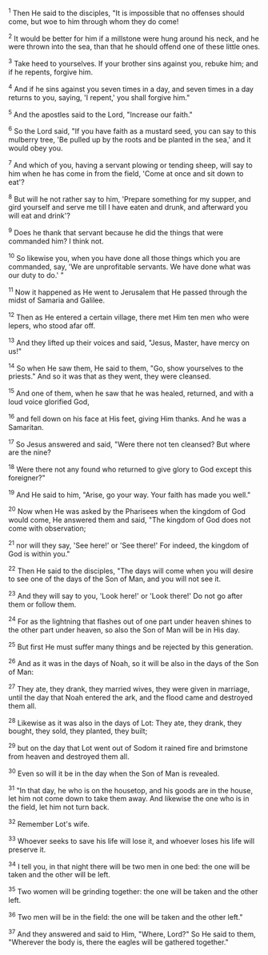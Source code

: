 <sup>1</sup> 
Then He said to the disciples, "It is impossible that no offenses should come, but woe to him through whom they do come! 

<sup>2</sup> 
It would be better for him if a millstone were hung around his neck, and he were thrown into the sea, than that he should offend one of these little ones. 

<sup>3</sup> 
Take heed to yourselves. If your brother sins against you, rebuke him; and if he repents, forgive him. 

<sup>4</sup> 
And if he sins against you seven times in a day, and seven times in a day returns to you, saying, 'I repent,' you shall forgive him." 

<sup>5</sup> 
And the apostles said to the Lord, "Increase our faith." 

<sup>6</sup> 
So the Lord said, "If you have faith as a mustard seed, you can say to this mulberry tree, 'Be pulled up by the roots and be planted in the sea,' and it would obey you. 

<sup>7</sup> 
And which of you, having a servant plowing or tending sheep, will say to him when he has come in from the field, 'Come at once and sit down to eat'? 

<sup>8</sup> 
But will he not rather say to him, 'Prepare something for my supper, and gird yourself and serve me till I have eaten and drunk, and afterward you will eat and drink'? 

<sup>9</sup> 
Does he thank that servant because he did the things that were commanded him? I think not. 

<sup>10</sup> 
So likewise you, when you have done all those things which you are commanded, say, 'We are unprofitable servants. We have done what was our duty to do.' " 

<sup>11</sup> 
Now it happened as He went to Jerusalem that He passed through the midst of Samaria and Galilee. 

<sup>12</sup> 
Then as He entered a certain village, there met Him ten men who were lepers, who stood afar off. 

<sup>13</sup> 
And they lifted up their voices and said, "Jesus, Master, have mercy on us!" 

<sup>14</sup> 
So when He saw them, He said to them, "Go, show yourselves to the priests." And so it was that as they went, they were cleansed. 

<sup>15</sup> 
And one of them, when he saw that he was healed, returned, and with a loud voice glorified God, 

<sup>16</sup> 
and fell down on his face at His feet, giving Him thanks. And he was a Samaritan. 

<sup>17</sup> 
So Jesus answered and said, "Were there not ten cleansed? But where are the nine? 

<sup>18</sup> 
Were there not any found who returned to give glory to God except this foreigner?" 

<sup>19</sup> 
And He said to him, "Arise, go your way. Your faith has made you well." 

<sup>20</sup> 
Now when He was asked by the Pharisees when the kingdom of God would come, He answered them and said, "The kingdom of God does not come with observation; 

<sup>21</sup> 
nor will they say, 'See here!' or 'See there!' For indeed, the kingdom of God is within you." 

<sup>22</sup> 
Then He said to the disciples, "The days will come when you will desire to see one of the days of the Son of Man, and you will not see it. 

<sup>23</sup> 
And they will say to you, 'Look here!' or 'Look there!' Do not go after them or follow them. 

<sup>24</sup> 
For as the lightning that flashes out of one part under heaven shines to the other part under heaven, so also the Son of Man will be in His day. 

<sup>25</sup> 
But first He must suffer many things and be rejected by this generation. 

<sup>26</sup> 
And as it was in the days of Noah, so it will be also in the days of the Son of Man: 

<sup>27</sup> 
They ate, they drank, they married wives, they were given in marriage, until the day that Noah entered the ark, and the flood came and destroyed them all. 

<sup>28</sup> 
Likewise as it was also in the days of Lot: They ate, they drank, they bought, they sold, they planted, they built; 

<sup>29</sup> 
but on the day that Lot went out of Sodom it rained fire and brimstone from heaven and destroyed them all. 

<sup>30</sup> 
Even so will it be in the day when the Son of Man is revealed. 

<sup>31</sup> 
"In that day, he who is on the housetop, and his goods are in the house, let him not come down to take them away. And likewise the one who is in the field, let him not turn back. 

<sup>32</sup> 
Remember Lot's wife. 

<sup>33</sup> 
Whoever seeks to save his life will lose it, and whoever loses his life will preserve it. 

<sup>34</sup> 
I tell you, in that night there will be two men in one bed: the one will be taken and the other will be left. 

<sup>35</sup> 
Two women will be grinding together: the one will be taken and the other left. 

<sup>36</sup> 
Two men will be in the field: the one will be taken and the other left." 

<sup>37</sup> 
And they answered and said to Him, "Where, Lord?" So He said to them, "Wherever the body is, there the eagles will be gathered together."
